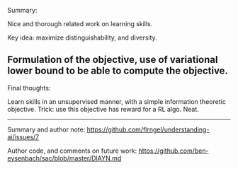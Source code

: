 Summary:

Nice and thorough related work on learning skills. 

Key idea: maximize distinguishability, and diversity.

Formulation of the objective, use of variational lower bound to be able to compute the objective.
--------

Final thoughts:

Learn skills in an unsupervised manner, with a simple information theoretic objective. Trick: use this objective has reward for a RL algo. Neat.

---------

Summary and author note: https://github.com/flrngel/understanding-ai/issues/7

Author code, and comments on future work: https://github.com/ben-eysenbach/sac/blob/master/DIAYN.md
